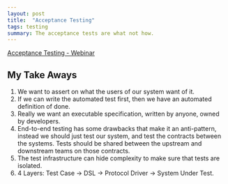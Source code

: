 ```yaml
---
layout: post
title:  "Acceptance Testing"
tags: testing
summary: The acceptance tests are what not how.
---
```


[Acceptance Testing - Webinar](https://courses.cd.training)

## My Take Aways

1. We want to assert on what the users of our system want of it.
2. If we can write the automated test first, then we have an automated definition of done.
3. Really we want an executable specification, written by anyone, owned by developers.
4. End-to-end testing has some drawbacks that make it an anti-pattern, instead we should just test our system, and test the contracts between the systems. Tests should be shared between the upstream and downstream teams on those contracts.
5. The test infrastructure can hide complexity to make sure that tests are isolated.
6. 4 Layers: Test Case -> DSL -> Protocol Driver -> System Under Test.
